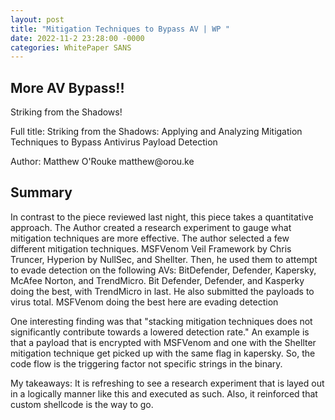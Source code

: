```yaml
---
layout: post
title: "Mitigation Techniques to Bypass AV | WP "
date: 2022-11-2 23:28:00 -0000
categories: WhitePaper SANS
---
```


<h2>More AV Bypass!! </h2> 

<p> Striking from the Shadows!
<p> Full title: Striking from the Shadows: Applying and Analyzing
Mitigation Techniques to Bypass Antivirus Payload
Detection </p>
<p> Author: Matthew O'Rouke matthew@orou.ke </p>

<h2> Summary </h2>

<p> In contrast to the piece reviewed last night, this piece takes a quantitative
  approach. The Author created a research experiment to gauge what mitigation techniques
 are more effective. The author selected a few different mitigation techniques. MSFVenom
 Veil Framework by Chris Truncer, Hyperion by NullSec, and Shellter. Then, he used them to 
 attempt to evade detection on the following AVs: BitDefender, Defender, Kapersky, McAfee
 Norton, and TrendMicro. Bit Defender, Defender, and Kasperky doing the best, with TrendMicro in
  last. He also submitted the payloads to virus total. MSFVenom doing the best here are evading detection </p> 
  
  <p> One interesting finding was that "stacking mitigation techniques does not significantly
  contribute towards a lowered detection rate." An example is that a payload that is encrypted with MSFVenom 
  and one with the Shellter mitigation technique get picked up with the same flag in kapersky. So, the 
  code flow is the triggering factor not specific strings in the binary. </p>
  
  <p> My takeaways: It is refreshing to see a research experiment that is layed out in a logically manner like this
  and executed as such. Also, it reinforced that custom shellcode is the way to go. </p> 
 
